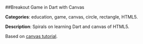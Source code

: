 
##Breakout Game in Dart with Canvas

**Categories**: education, game, canvas, circle, rectangle, HTML5.

**Description**: Spirals on learning Dart and canvas of HTML5.

Based on [canvas tutorial](http://billmill.org/static/canvastutorial/).

